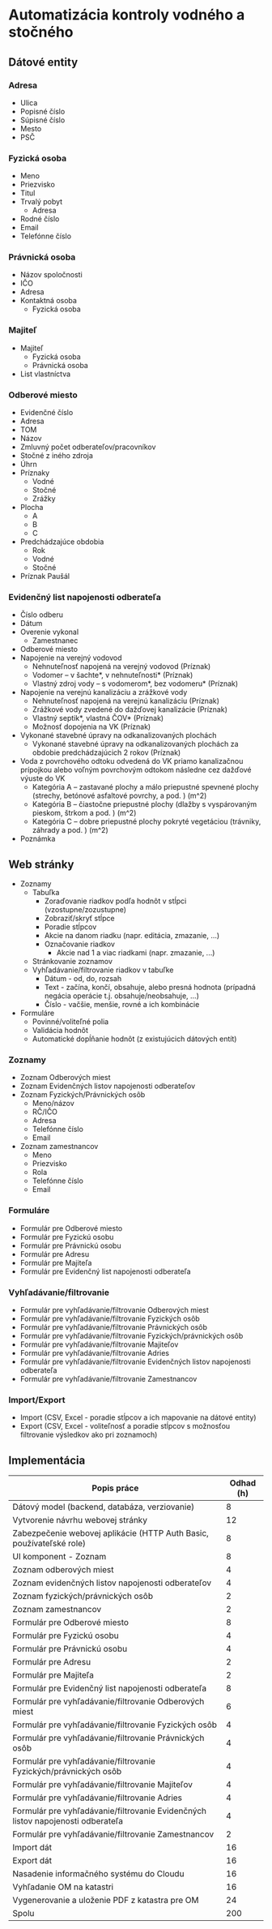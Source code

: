 # Automatizácia kontroly vodného a stočného
## Dátové entity
### Adresa
- Ulica
- Popisné číslo
- Súpisné číslo
- Mesto
- PSČ
### Fyzická osoba
- Meno
- Priezvisko
- Titul
- Trvalý pobyt
	- Adresa
- Rodné číslo
- Email
- Telefónne číslo
### Právnická osoba
- Názov spoločnosti
- IČO
- Adresa
- Kontaktná osoba
	- Fyzická osoba
### Majiteľ
- Majiteľ
	- Fyzická osoba
	- Právnická osoba
- List vlastníctva
### Odberové miesto
- Evidenčné číslo
- Adresa
- TOM
- Názov
- Zmluvný počet odberateľov/pracovníkov
- Stočné z iného zdroja
- Úhrn
- Príznaky
	- Vodné
	- Stočné
	- Zrážky
- Plocha
	- A
	- B
	- C
- Predchádzajúce obdobia
	- Rok
	- Vodné
	- Stočné
- Príznak Paušál
### Evidenčný list napojenosti odberateľa
- Číslo odberu
- Dátum
- Overenie vykonal
	- Zamestnanec
- Odberové miesto
- Napojenie na verejný vodovod
	- Nehnuteľnosť napojená na verejný vodovod (Príznak)
	- Vodomer – v šachte*, v  nehnuteľnosti* (Príznak)
	- Vlastný zdroj vody – s  vodomerom*, bez vodomeru* (Príznak)
- Napojenie na verejnú kanalizáciu a  zrážkové vody
	- Nehnuteľnosť napojená na verejnú kanalizáciu (Príznak)
	- Zrážkové vody zvedené do dažďovej kanalizácie (Príznak)
	- Vlastný septik*, vlastná ČOV* (Príznak)
	- Možnosť dopojenia na VK (Príznak)
- Vykonané stavebné  úpravy na odkanalizovaných plochách
	- Vykonané stavebné  úpravy na odkanalizovaných plochách za obdobie predchádzajúcich 2 rokov (Príznak)
- Voda z  povrchového odtoku odvedená do VK priamo kanalizačnou prípojkou alebo voľným povrchovým odtokom následne cez dažďové  výuste do VK
	- Kategória A  – zastavané plochy a  málo priepustné spevnené plochy (strechy, betónové asfaltové povrchy, a  pod. ) (m^2)
	- Kategória B  – čiastočne priepustné plochy (dlažby s  vyspárovaným pieskom, štrkom a  pod. ) (m^2)
	- Kategória C  – dobre priepustné plochy pokryté vegetáciou (trávniky, záhrady a  pod. ) (m^2)
- Poznámka
## Web stránky
- Zoznamy
	- Tabuľka
		- Zoraďovanie riadkov podľa hodnôt v stĺpci (vzostupne/zozustupne)
		- Zobraziť/skryť stĺpce
		- Poradie stĺpcov
		- Akcie na danom riadku (napr. editácia, zmazanie, ...)
		- Označovanie riadkov
			- Akcie nad 1 a viac riadkami (napr. zmazanie, ...)
	- Stránkovanie zoznamov
	- Vyhľadávanie/filtrovanie riadkov v tabuľke
		- Dátum - od, do, rozsah
		- Text - začína, končí, obsahuje, alebo presná hodnota (prípadná negácia operácie t.j. obsahuje/neobsahuje, ...)
		- Číslo - vačšie, menšie, rovné a ich kombinácie
- Formuláre
	- Povinné/voliteľné polia
	- Validácia hodnôt
	- Automatické dopĺňanie hodnôt (z existujúcich dátových entít)
### Zoznamy
- Zoznam Odberových miest
- Zoznam Evidenčných listov napojenosti odberateľov
- Zoznam Fyzických/Právnických osôb
	- Meno/názov
	- RČ/IČO
	- Adresa
	- Telefónne číslo
	- Email
- Zoznam zamestnancov
	- Meno
	- Priezvisko
	- Rola
	- Telefónne číslo
	- Email
### Formuláre
- Formulár pre Odberové miesto
- Formulár pre Fyzickú osobu
- Formulár pre Právnickú osobu
- Formulár pre Adresu
- Formulár pre Majiteľa
- Formulár pre Evidenčný list napojenosti odberateľa
### Vyhľadávanie/filtrovanie
- Formulár pre vyhľadávanie/filtrovanie Odberových miest
- Formulár pre vyhľadávanie/filtrovanie Fyzických osôb
- Formulár pre vyhľadávanie/filtrovanie Právnických osôb
- Formulár pre vyhľadávanie/filtrovanie Fyzických/právnických osôb
- Formulár pre vyhľadávanie/filtrovanie Majiteľov
- Formulár pre vyhľadávanie/filtrovanie Adries
- Formulár pre vyhľadávanie/filtrovanie Evidenčných listov napojenosti odberateľa
- Formulár pre vyhľadávanie/filtrovanie Zamestnancov
### Import/Export
- Import (CSV, Excel - poradie stĺpcov a ich mapovanie na dátové entity)
- Export (CSV, Excel - voliteľnosť a poradie stĺpcov s možnosťou filtrovanie výsledkov ako pri zoznamoch)

## Implementácia
Popis práce|Odhad (h)
-|-
Dátový model (backend, databáza, verziovanie)|8
Vytvorenie návrhu webovej stránky|12
Zabezpečenie webovej aplikácie (HTTP Auth Basic, používateľské role)|8
UI komponent - Zoznam|8
Zoznam odberových miest|4
Zoznam evidenčných listov napojenosti odberateľov|4
Zoznam fyzických/právnických osôb|2
Zoznam zamestnancov|2
Formulár pre Odberové miesto|8
Formulár pre Fyzickú osobu|4
Formulár pre Právnickú osobu|4
Formulár pre Adresu|2
Formulár pre Majiteľa|2
Formulár pre Evidenčný list napojenosti odberateľa|8
Formulár pre vyhľadávanie/filtrovanie Odberových miest|6
Formulár pre vyhľadávanie/filtrovanie Fyzických osôb|4
Formulár pre vyhľadávanie/filtrovanie Právnických osôb|4
Formulár pre vyhľadávanie/filtrovanie Fyzických/právnických osôb|4
Formulár pre vyhľadávanie/filtrovanie Majiteľov|4
Formulár pre vyhľadávanie/filtrovanie Adries|4
Formulár pre vyhľadávanie/filtrovanie Evidenčných listov napojenosti odberateľa|4
Formulár pre vyhľadávanie/filtrovanie Zamestnancov|2
Import dát|16
Export dát|16
Nasadenie informačného systému do Cloudu|16
Vyhľadanie OM na katastri|16
Vygenerovanie a uloženie PDF z katastra pre OM|24
Spolu|200
